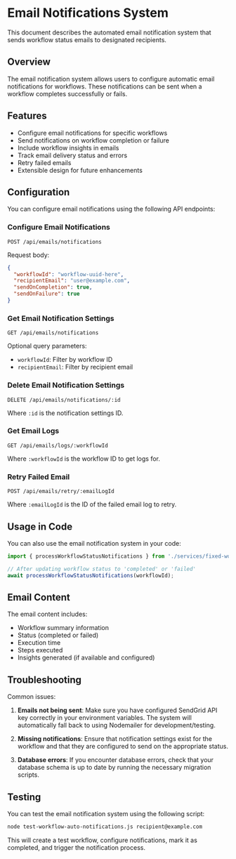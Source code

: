 # Email Notifications System

This document describes the automated email notification system that sends workflow status emails to designated recipients.

## Overview

The email notification system allows users to configure automatic email notifications for workflows. These notifications can be sent when a workflow completes successfully or fails.

## Features

- Configure email notifications for specific workflows
- Send notifications on workflow completion or failure
- Include workflow insights in emails
- Track email delivery status and errors
- Retry failed emails
- Extensible design for future enhancements

## Configuration

You can configure email notifications using the following API endpoints:

### Configure Email Notifications

```
POST /api/emails/notifications
```

Request body:
```json
{
  "workflowId": "workflow-uuid-here",
  "recipientEmail": "user@example.com",
  "sendOnCompletion": true,
  "sendOnFailure": true
}
```

### Get Email Notification Settings

```
GET /api/emails/notifications
```

Optional query parameters:
- `workflowId`: Filter by workflow ID
- `recipientEmail`: Filter by recipient email

### Delete Email Notification Settings

```
DELETE /api/emails/notifications/:id
```

Where `:id` is the notification settings ID.

### Get Email Logs

```
GET /api/emails/logs/:workflowId
```

Where `:workflowId` is the workflow ID to get logs for.

### Retry Failed Email

```
POST /api/emails/retry/:emailLogId
```

Where `:emailLogId` is the ID of the failed email log to retry.

## Usage in Code

You can also use the email notification system in your code:

```javascript
import { processWorkflowStatusNotifications } from './services/fixed-workflowEmailService.js';

// After updating workflow status to 'completed' or 'failed'
await processWorkflowStatusNotifications(workflowId);
```

## Email Content

The email content includes:
- Workflow summary information
- Status (completed or failed)
- Execution time
- Steps executed
- Insights generated (if available and configured)

## Troubleshooting

Common issues:

1. **Emails not being sent**: Make sure you have configured SendGrid API key correctly in your environment variables. The system will automatically fall back to using Nodemailer for development/testing.

2. **Missing notifications**: Ensure that notification settings exist for the workflow and that they are configured to send on the appropriate status.

3. **Database errors**: If you encounter database errors, check that your database schema is up to date by running the necessary migration scripts.

## Testing

You can test the email notification system using the following script:

```bash
node test-workflow-auto-notifications.js recipient@example.com
```

This will create a test workflow, configure notifications, mark it as completed, and trigger the notification process.